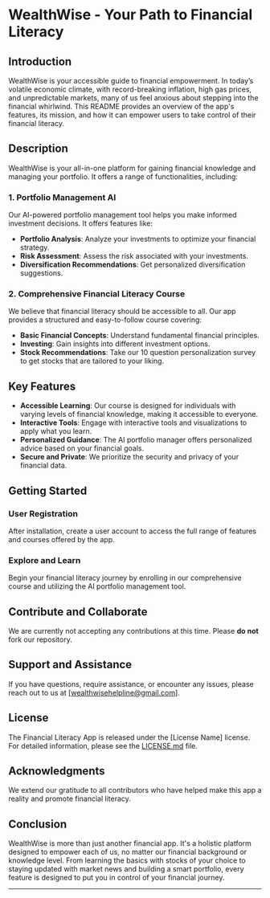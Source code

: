 # WealthWise - Your Path to Financial Literacy

## Introduction

WealthWise is your accessible guide to financial empowerment. In today’s volatile economic climate, with record-breaking inflation, high gas prices, and unpredictable markets, many of us feel anxious about stepping into the financial whirlwind. 
This README provides an overview of the app's features, its mission, and how it can empower users to take control of their financial literacy.

## Description

WealthWise is your all-in-one platform for gaining financial knowledge and managing your portfolio. It offers a range of functionalities, including:

### 1. Portfolio Management AI

Our AI-powered portfolio management tool helps you make informed investment decisions. It offers features like:

- **Portfolio Analysis**: Analyze your investments to optimize your financial strategy.
- **Risk Assessment**: Assess the risk associated with your investments.
- **Diversification Recommendations**: Get personalized diversification suggestions.

### 2. Comprehensive Financial Literacy Course

We believe that financial literacy should be accessible to all. Our app provides a structured and easy-to-follow course covering:

- **Basic Financial Concepts**: Understand fundamental financial principles.
- **Investing**: Gain insights into different investment options.
- **Stock Recommendations**: Take our 10 question personalization survey to get stocks that are tailored to your liking.

## Key Features

- **Accessible Learning**: Our course is designed for individuals with varying levels of financial knowledge, making it accessible to everyone.
- **Interactive Tools**: Engage with interactive tools and visualizations to apply what you learn.
- **Personalized Guidance**: The AI portfolio manager offers personalized advice based on your financial goals.
- **Secure and Private**: We prioritize the security and privacy of your financial data.

## Getting Started

### User Registration

After installation, create a user account to access the full range of features and courses offered by the app.

### Explore and Learn

Begin your financial literacy journey by enrolling in our comprehensive course and utilizing the AI portfolio management tool.

## Contribute and Collaborate

We are currently not accepting any contributions at this time. Please **do not** fork our repository.

## Support and Assistance

If you have questions, require assistance, or encounter any issues, please reach out to us at [wealthwisehelpline@gmail.com]. 

## License

The Financial Literacy App is released under the [License Name] license. For detailed information, please see the [LICENSE.md](LICENSE.md) file.

## Acknowledgments

We extend our gratitude to all contributors who have helped make this app a reality and promote financial literacy.

## Conclusion

WealthWise is more than just another financial app. It's a holistic platform designed to empower each of us, no matter our financial background or knowledge level. 
From learning the basics with stocks of your choice to staying updated with market news and building a smart portfolio, every feature is designed to put you in control of your
financial journey.


---
